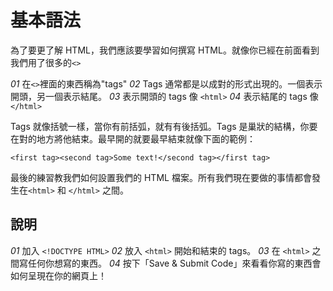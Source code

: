 基本語法
=========
為了要更了解 HTML，我們應該要學習如何撰寫 HTML。就像你已經在前面看到我們用了很多的`<>`

*01* 在`<>`裡面的東西稱為"tags"
*02* Tags 通常都是以成對的形式出現的。一個表示開頭，另一個表示結尾。
*03* 表示開頭的 tags 像 `<html>`
*04* 表示結尾的 tags 像 `</html>`

Tags 就像括號一樣，當你有前括弧，就有有後括弧。Tags 是巢狀的結構，你要在對的地方將他結束。最早開的就要最早結束就像下面的範例：
```
<first tag><second tag>Some text!</second tag></first tag>
```

最後的練習教我們如何設置我們的 HTML 檔案。所有我們現在要做的事情都會發生在`<html>` 和 `</html>` 之間。

說明
-----

*01* 加入 `<!DOCTYPE HTML>`
*02* 放入 `<html>` 開始和結束的 tags。
*03* 在 `<html>` 之間寫任何你想寫的東西。
*04* 按下「Save & Submit Code」來看看你寫的東西會如何呈現在你的網頁上！
